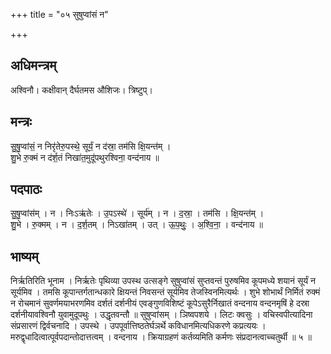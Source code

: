 +++
title = "०५ सुषुप्वांसं न"

+++
## अधिमन्त्रम्
अश्विनौ। कक्षीवान् दैर्घतमस औशिजः। त्रिष्टुप्।

## मन्त्रः
सु॒षु॒प्वांसं॒ न निरृ॑तेरु॒पस्थे॒ सूर्यं॒ न द॑स्रा॒ तम॑सि क्षि॒यन्त॑म् ।  
शु॒भे रु॒क्मं न द॑र्श॒तं निखा॑त॒मुदू॑पथुरश्विना॒ वन्द॑नाय ॥

## पदपाठः
सु॒षु॒प्वांस॑म् । न । निःऽऋ॑तेः । उ॒पऽस्थे॑ । सूर्य॑म् । न । द॒स्रा॒ । तम॑सि । क्षि॒यन्त॑म् ।  
शु॒भे । रु॒क्मम् । न । द॒र्श॒तम् । निऽखा॑तम् । उत् । ऊ॒प॒थुः॒ । अ॒श्वि॒ना॒ । वन्द॑नाय ॥

## भाष्यम्
निर्ऋतिरिति भूनाम । निर्ऋतेः पृथिव्या उपस्थ उत्सङ्गे सुषुप्वांसं सुप्तवन्तं पुरुषमिव कूपमध्ये शयानं सूर्यं न सूर्यमिव । तमसि कूपान्तर्गतान्धकारे क्षियन्तं निवसन्तं सूर्यमिव तेजस्विनमित्यर्थः । शुभे शोभार्थं निर्मितं रुक्मं न रोचमानं सुवर्णमयाभरणमिव दर्शतं दर्शनीयं एवङ्गुणविशिष्टं कूपेऽसुरैर्निखातं वन्दनाय वन्दनमृषिं हे दस्रा दर्शनीयावश्विनौ युवामुदूपथुः । उद्धृतवन्तौ ॥ सुषुप्वांसम् । ञिष्वपशये । लिटः क्वसुः । वचिस्वपीत्यादिना संप्रसारणं द्विर्वचनादि । उपस्थे । उपपूर्वात्तिष्ठतेर्घञर्थे कविधानमित्यधिकरणे कप्रत्ययः । मरुद्वृधादित्वात्पूर्वपदान्तोदात्तत्वम् । वन्दनाय । क्रियाग्रहणं कर्तव्यमिति कर्मणः संप्रदानत्वाच्चतुर्थी ॥ ५ ॥